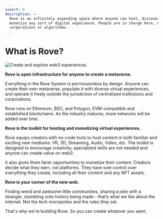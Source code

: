 ```yaml
---
coverY: 0
description: >-
  Rove is an infinitely expanding space where anyone can host, discover, and
  monetize any sort of digital experience. People are in charge here, not
  corporations or algorithms.
---
```


# What is Rove?

![Create and explore web3 experiences.](.gitbook/assets/metaverse.png)

**Rove is open infrastructure for anyone to create a metaverse.**&#x20;

Everything in the Rove System is permissionless by design. Anyone can create their own metaverse, populate it with diverse virtual experiences, and operate it freely outside the jurisdiction of centralized institutions and corporations.&#x20;

Rove runs on Ethereum, BSC, and Polygon, EVM-compatible and established blockchains. As the industry matures, more networks will be added over time.&#x20;

**Rove is the toolkit for hosting and monetizing virtual experiences.**

Rove equips creators with no-code tools to host content in both familiar and exciting new mediums: VR, 3D, Streaming, Audio, Video, etc. The toolkit is designed to encourage creativity; specialized skills are not needed and anyone can create value on web3.

It also gives them fairer opportunities to monetize their content. Creators decide what they earn, not platforms. They have sole control over everything they create, including all their content and any NFT assets.&#x20;

**Rove is your corner of the new web.**

Finding weird and awesome little communities, sharing a joke with a stranger, stumbling onto history being made – that’s what we like about the internet. Not the tech monopolies and the rules they set.&#x20;

That's why we're building Rove. So you can create whatever _you_ want.
